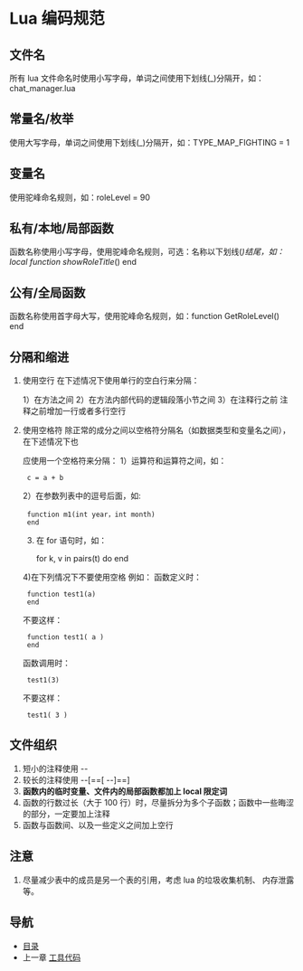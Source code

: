 # Lua 编码规范

## 文件名

所有 lua 文件命名时使用小写字母，单词之间使用下划线(_)分隔开，如：chat_manager.lua

## 常量名/枚举

使用大写字母，单词之间使用下划线(_)分隔开，如：TYPE_MAP_FIGHTING = 1

## 变量名

使用驼峰命名规则，如：roleLevel = 90

## 私有/本地/局部函数

函数名称使用小写字母，使用驼峰命名规则，可选：名称以下划线(_)结尾，如：local function showRoleTitle_() end

## 公有/全局函数

函数名称使用首字母大写，使用驼峰命名规则，如：function GetRoleLevel() end

## 分隔和缩进
1. 使用空行
	在下述情况下使用单行的空白行来分隔： 
     
	1）在方法之间
	2）在方法内部代码的逻辑段落小节之间
	3）在注释行之前
	注释之前增加一行或者多行空行
2. 使用空格符
    除正常的成分之间以空格符分隔名（如数据类型和变量名之间），在下述情况下也

	应使用一个空格符来分隔：
	1）运算符和运算符之间，如： 

		c = a + b
	2）在参数列表中的逗号后面，如:

		function m1(int year，int month) 
		end
	3) 在 for 语句时，如：

		for k, v in pairs(t) do 
		end 
 
	4)在下列情况下不要使用空格
	例如： 
	函数定义时：

		function test1(a) 
		end 
	 
	不要这样：
 
		function test1( a ) 
		end 
	 
	函数调用时：

		test1(3) 
	 
	不要这样： 

		test1( 3 ) 

## 文件组织
1. 短小的注释使用 --
2. 较长的注释使用 --[==[ --]==]
2. **函数内的临时变量、文件内的局部函数都加上 local 限定词**
3. 函数的行数过长（大于 100 行）时，尽量拆分为多个子函数；函数中一些晦涩的部分，一定要加上注释
4. 函数与函数间、以及一些定义之间加上空行

## 注意
1. 尽量减少表中的成员是另一个表的引用，考虑 lua 的垃圾收集机制、 内存泄露等。

## 导航
- [目录](00.md)
- 上一章 [工具代码](07.md)